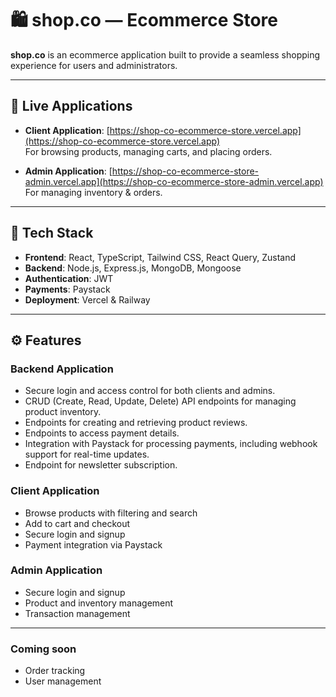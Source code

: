 # 🛍️ shop.co — Ecommerce Store

**shop.co** is an ecommerce application built to provide a seamless shopping experience for users and administrators.

---

## 🔗 Live Applications

- **Client Application**: [https://shop-co-ecommerce-store.vercel.app](https://shop-co-ecommerce-store.vercel.app)  
  For browsing products, managing carts, and placing orders.

- **Admin Application**: [https://shop-co-ecommerce-store-admin.vercel.app](https://shop-co-ecommerce-store-admin.vercel.app)  
  For managing inventory & orders.

---

## 🧱 Tech Stack

- **Frontend**: React, TypeScript, Tailwind CSS, React Query, Zustand
- **Backend**: Node.js, Express.js, MongoDB, Mongoose
- **Authentication**: JWT
- **Payments**: Paystack
- **Deployment**: Vercel & Railway

---

## ⚙️ Features

### Backend Application 
- Secure login and access control for both clients and admins.
- CRUD (Create, Read, Update, Delete) API endpoints for managing product inventory.
- Endpoints for creating and retrieving product reviews.
- Endpoints to access payment details.
- Integration with Paystack for processing payments, including webhook support for real-time updates.
- Endpoint for newsletter subscription.

### Client Application
- Browse products with filtering and search
- Add to cart and checkout
- Secure login and signup
- Payment integration via Paystack

### Admin Application
- Secure login and signup
- Product and inventory management
- Transaction management

---

### Coming soon 
- Order tracking 
- User management
